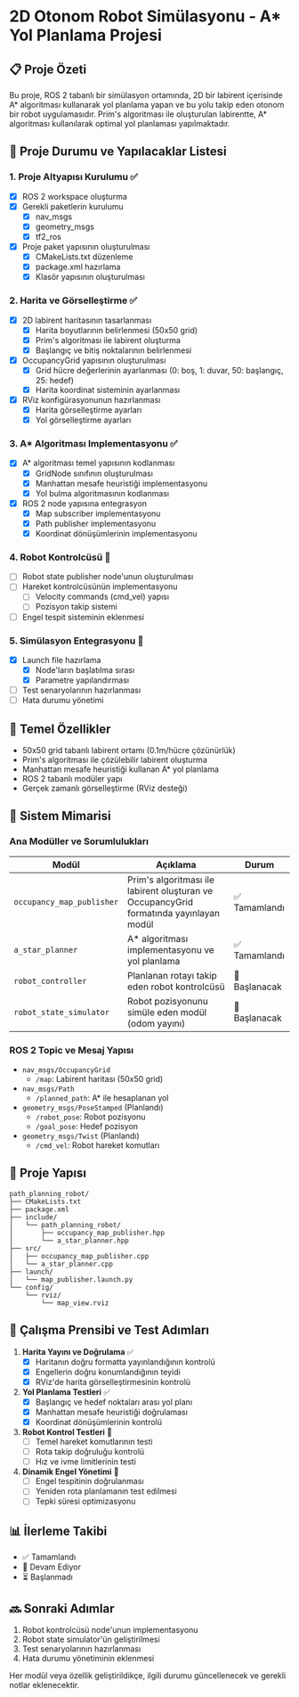 # 2D Otonom Robot Simülasyonu - A* Yol Planlama Projesi

## 📋 Proje Özeti
Bu proje, ROS 2 tabanlı bir simülasyon ortamında, 2D bir labirent içerisinde A* algoritması kullanarak yol planlama yapan ve bu yolu takip eden otonom bir robot uygulamasıdır. Prim's algoritması ile oluşturulan labirentte, A* algoritması kullanılarak optimal yol planlaması yapılmaktadır.

## 📝 Proje Durumu ve Yapılacaklar Listesi

### 1. Proje Altyapısı Kurulumu ✅
- [x] ROS 2 workspace oluşturma
- [x] Gerekli paketlerin kurulumu
  - [x] nav_msgs
  - [x] geometry_msgs
  - [x] tf2_ros
- [x] Proje paket yapısının oluşturulması
  - [x] CMakeLists.txt düzenleme
  - [x] package.xml hazırlama
  - [x] Klasör yapısının oluşturulması

### 2. Harita ve Görselleştirme ✅
- [x] 2D labirent haritasının tasarlanması
  - [x] Harita boyutlarının belirlenmesi (50x50 grid)
  - [x] Prim's algoritması ile labirent oluşturma
  - [x] Başlangıç ve bitiş noktalarının belirlenmesi
- [x] OccupancyGrid yapısının oluşturulması
  - [x] Grid hücre değerlerinin ayarlanması (0: boş, 1: duvar, 50: başlangıç, 25: hedef)
  - [x] Harita koordinat sisteminin ayarlanması
- [x] RViz konfigürasyonunun hazırlanması
  - [x] Harita görselleştirme ayarları
  - [x] Yol görselleştirme ayarları

### 3. A* Algoritması Implementasyonu ✅
- [x] A* algoritması temel yapısının kodlanması
  - [x] GridNode sınıfının oluşturulması
  - [x] Manhattan mesafe heuristiği implementasyonu
  - [x] Yol bulma algoritmasının kodlanması
- [x] ROS 2 node yapısına entegrasyon
  - [x] Map subscriber implementasyonu
  - [x] Path publisher implementasyonu
  - [x] Koordinat dönüşümlerinin implementasyonu

### 4. Robot Kontrolcüsü 🔄
- [ ] Robot state publisher node'unun oluşturulması
- [ ] Hareket kontrolcüsünün implementasyonu
  - [ ] Velocity commands (cmd_vel) yapısı
  - [ ] Pozisyon takip sistemi
- [ ] Engel tespit sisteminin eklenmesi

### 5. Simülasyon Entegrasyonu 🔄
- [x] Launch file hazırlama
  - [x] Node'ların başlatılma sırası
  - [x] Parametre yapılandırması
- [ ] Test senaryolarının hazırlanması
- [ ] Hata durumu yönetimi

## 🎯 Temel Özellikler
- 50x50 grid tabanlı labirent ortamı (0.1m/hücre çözünürlük)
- Prim's algoritması ile çözülebilir labirent oluşturma
- Manhattan mesafe heuristiği kullanan A* yol planlama
- ROS 2 tabanlı modüler yapı
- Gerçek zamanlı görselleştirme (RViz desteği)

## 🔧 Sistem Mimarisi

### Ana Modüller ve Sorumlulukları
| Modül | Açıklama | Durum |
|-------|-----------|--------|
| `occupancy_map_publisher` | Prim's algoritması ile labirent oluşturan ve OccupancyGrid formatında yayınlayan modül | ✅ Tamamlandı |
| `a_star_planner` | A* algoritması implementasyonu ve yol planlama | ✅ Tamamlandı |
| `robot_controller` | Planlanan rotayı takip eden robot kontrolcüsü | 🔄 Başlanacak |
| `robot_state_simulator` | Robot pozisyonunu simüle eden modül (odom yayını) | 🔄 Başlanacak |

### ROS 2 Topic ve Mesaj Yapısı
- `nav_msgs/OccupancyGrid`
  - `/map`: Labirent haritası (50x50 grid)
- `nav_msgs/Path`
  - `/planned_path`: A* ile hesaplanan yol
- `geometry_msgs/PoseStamped` (Planlandı)
  - `/robot_pose`: Robot pozisyonu
  - `/goal_pose`: Hedef pozisyon
- `geometry_msgs/Twist` (Planlandı)
  - `/cmd_vel`: Robot hareket komutları

## 📁 Proje Yapısı
```
path_planning_robot/
├── CMakeLists.txt
├── package.xml
├── include/
│   └── path_planning_robot/
│       ├── occupancy_map_publisher.hpp
│       └── a_star_planner.hpp
├── src/
│   ├── occupancy_map_publisher.cpp
│   └── a_star_planner.cpp
├── launch/
│   └── map_publisher.launch.py
└── config/
    └── rviz/
        └── map_view.rviz
```

## 🔄 Çalışma Prensibi ve Test Adımları

1. **Harita Yayını ve Doğrulama** ✅
   - [x] Haritanın doğru formatta yayınlandığının kontrolü
   - [x] Engellerin doğru konumlandığının teyidi
   - [x] RViz'de harita görselleştirmesinin kontrolü

2. **Yol Planlama Testleri** ✅
   - [x] Başlangıç ve hedef noktaları arası yol planı
   - [x] Manhattan mesafe heuristiği doğrulaması
   - [x] Koordinat dönüşümlerinin kontrolü

3. **Robot Kontrol Testleri** 🔄
   - [ ] Temel hareket komutlarının testi
   - [ ] Rota takip doğruluğu kontrolü
   - [ ] Hız ve ivme limitlerinin testi

4. **Dinamik Engel Yönetimi** 🔄
   - [ ] Engel tespitinin doğrulanması
   - [ ] Yeniden rota planlamanın test edilmesi
   - [ ] Tepki süresi optimizasyonu

## 📊 İlerleme Takibi
- ✅ Tamamlandı
- 🔄 Devam Ediyor
- ⏳ Başlanmadı

## 🔜 Sonraki Adımlar
1. Robot kontrolcüsü node'unun implementasyonu
2. Robot state simulator'ün geliştirilmesi
3. Test senaryolarının hazırlanması
4. Hata durumu yönetiminin eklenmesi

Her modül veya özellik geliştirildikçe, ilgili durumu güncellenecek ve gerekli notlar eklenecektir.